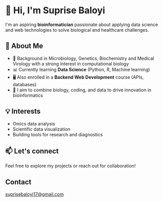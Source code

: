 # 👋 Hi, I'm Suprise Baloyi

I'm an aspiring **bioinformatician** passionate about applying data science and web technologies to solve biological and healthcare challenges.

## 🚀 About Me
- 🧬 Background in Microbiology, Genetics, Biochemistry and Medical Virology with a strong interest in computational biology
- 📊 Currently learning **Data Science** (Python, R, Machine learning)
- 🖥️ Also enrolled in a **Backend Web Development** course (APIs, databases)
- 🔬 I aim to combine biology, coding, and data to drive innovation in bioinformatics

## 💡 Interests
- Omics data analysis  
- Scientific data visualization  
- Building tools for research and diagnostics

## 📫 Let's connect
Feel free to explore my projects or reach out for collaboration!

## Contact 
suprisebaloyi17@gmail.com

